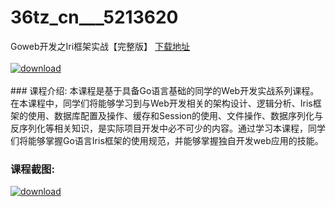# 36tz_cn___5213620
Goweb开发之Iri框架实战【完整版】
[下载地址](http://www.36tz.cn/article/5213620 "下载地址")
<br/></br>[![download](http://36tz.cn/muke_img/2020_06_1-16-300x160.png "下载地址")](http://www.36tz.cn/article/5213620 "下载地址")
<br/></br>### 课程介绍:
本课程是基于具备Go语言基础的同学的Web开发实战系列课程。在本课程中，同学们将能够学习到与Web开发相关的架构设计、逻辑分析、Iris框架的使用、数据库配置及操作、缓存和Session的使用、文件操作、数据序列化与反序列化等相关知识，是实际项目开发中必不可少的内容。通过学习本课程，同学们将能够掌握Go语言Iris框架的使用规范，并能够掌握独自开发web应用的技能。

### 课程截图:
[![download](http://36tz.cn/muke_img/2020_06_2-18.png "下载地址")](http://www.36tz.cn/article/5213620 "下载地址")
